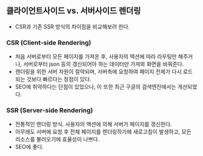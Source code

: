 ## 클라이언트사이드 vs. 서버사이드 렌더링
* CSR과 기존 SSR 방식의 차이점을 비교해보려 한다. 

### CSR (Client-side Rendering)
* 처음 서버로부터 모든 페이지를 가져온 후, 사용자의 액션에 따라 라우팅만 해주거나, 서버로부터 json 등의 갱신되어야 하는 데이터만 가져와 화면을 바꿔준다.
* 렌더링을 위한 서버 자원이 절약되며, 서버측에 요청하여 페이지 전체가 다시 로드되는 것보다 빠르다는 장점이 있다.
* SEO에 취약하다는 단점이 있었으나, 이 또한 최근 구글의 검색엔진에서는 개선되었다. 

### SSR (Server-side Rendering)
* 전통적인 렌더링 방식. 사용자의 액션에 의해 서버가 페이지를 갱신한다. 
* 아무래도 서버에 요청 후 전체 페이지를 렌더링하기에 새로고침이 발생하고, 모든 리소스를 불러오기에 효율성이 나쁘다.
* SEO에 좋다. 
